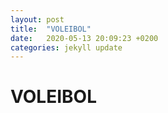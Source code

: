 ```yaml
---
layout: post
title:  "VOLEIBOL"
date:   2020-05-13 20:09:23 +0200
categories: jekyll update
---
```


# VOLEIBOL
